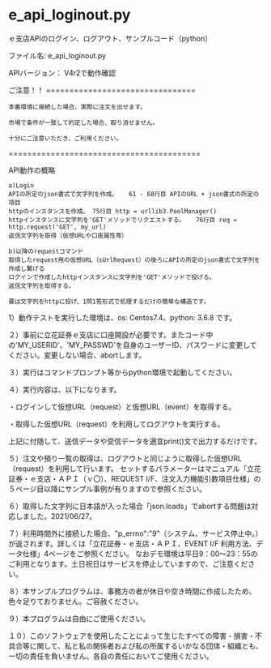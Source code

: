 # e_api_loginout.py
ｅ支店APIのログイン、ログアウト、サンプルコード（python）

ファイル名: e_api_loginout.py

APIバージョン： V4r2で動作確認

ご注意！！ ================================

	本番環境に接続した場合、実際に注文を出せます。

	市場で条件が一致して約定した場合、取り消せません。

	十分にご注意いただき、ご利用ください。

=========================================

API動作の概略

	a)Login
	APIの所定のjson書式で文字列を作成。	61 - 68行目 APIのURL + json書式の所定の項目
	httpのインスタンスを作成。	75行目 http = urllib3.PoolManager()
	httpインスタンスに文字列を'GET'メソッドでリクエストする。	76行目 req = http.request('GET', my_url)
	返信文字列を取得（仮想URLや口座属性等）
	
	b)以降のrequestコマンド
	取得したrequest用の仮想URL（sUrlRequest）の後ろにAPIの所定のjson書式で文字列を作成し繋げる
	ログインで作成したhttpインスタンスに文字列を'GET'メソッドで投げる。
	返信文字列を取得する。
	
	要は文字列をhttpに投げ、1問1答形式で処理するだけの簡単な構造です。



1）動作テストを実行した環境は、os: Centos7.4、python: 3.6.8 です。

２）事前に立花証券ｅ支店に口座開設が必要です。またコード中の'MY_USERID'、'MY_PASSWD'を自身のユーザーID、パスワードに変更してください。変更しない場合、abortします。

３）実行はコマンドプロンプト等からpython環境で起動してください。

４）実行内容は、以下になります。

・ログインして仮想URL（request）と仮想URL（event）を取得する。

・取得した仮想URL（request）を利用してログアウトを実行する。

上記に付随して、送信データや受信データを適宜print()文で出力するだけです。

５）注文や預り一覧の取得は、ログアウトと同じように取得した仮想URL（request）を利用して行います。
セットするパラメーターはマニュアル「立花証券・ｅ支店・ＡＰＩ（ｖ〇）、REQUEST I/F、注文入力機能引数項目仕様」の５ページ目以降にサンプル事例が有りますので参照ください。

６）取得した文字列に日本語が入った場合「json.loads」でabortする問題は対応しました。2021/06/27。

７）利用時間外に接続した場合、"p_errno":"9"（システム、サービス停止中。）が返されます。詳しくは「立花証券・ｅ支店・ＡＰＩ、EVENT I/F 利用方法、データ仕様」4ページをご参照ください。
なおデモ環境は平日9：00～23：55のご利用となります。土日祝日はサービスを停止していますので、ご注意ください。

８）本サンプルプログラムは、事務方の者が休日や空き時間に作成したため、色々足りておりません。ご容赦ください。

９）本プログラムは自由にご使用ください。

１０）このソフトウェアを使用したことによって生じたすべての障害・損害・不具合等に関して、私と私の関係者および私の所属するいかなる団体・組織とも、一切の責任を負いません。各自の責任においてご使用ください。
 
